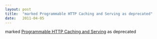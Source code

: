 ```yaml
---
layout: post
title:  "marked Programmable HTTP Caching and Serving as deprecated"
date:   2011-04-05
---
```


marked <a href="http://www.w3.org/TR/DataCache/">Programmable HTTP Caching and Serving</a> as deprecated

